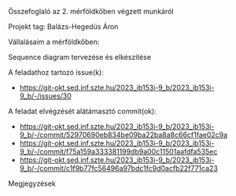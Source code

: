 Összefoglaló az 2. mérföldkőben végzett munkáról

Projekt tag: Balázs-Hegedüs Áron


Vállalásaim a mérföldkőben:


Sequence diagram tervezése és elkészítése

A feladathoz tartozó issue(k):

  - https://git-okt.sed.inf.szte.hu/2023_ib153i-9_b/2023_ib153i-9_b/-/issues/30


A feladat elvégzését alátámasztó commit(ok):


 - https://git-okt.sed.inf.szte.hu/2023_ib153i-9_b/2023_ib153i-9_b/-/commit/52970690eb834be09ba22ba8a8c66cf1fae02c9a
 - https://git-okt.sed.inf.szte.hu/2023_ib153i-9_b/2023_ib153i-9_b/-/commit/f75a159a333381199db9a00c11501aafdfa535ec
 - https://git-okt.sed.inf.szte.hu/2023_ib153i-9_b/2023_ib153i-9_b/-/commit/c1f9b77fc56496a97bdc1fc9d0acfb22f771ca23




Megjegyzések